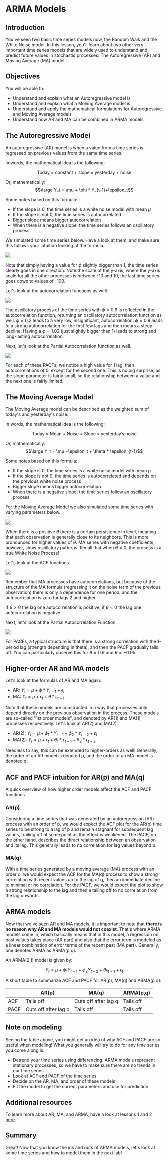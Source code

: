 
# ARMA Models

## Introduction

You've seen two basic time series models now, the Random Walk and the White Noise model. In this lesson, you'll learn about two other very important time series models that are widely used to understand and predict future values in stochastic processes: The Autoregressive (AR) and Moving Average (MA) model.

## Objectives

You will be able to:
- Understand and explain what an Autoregressive model is
- Understand and explain what a Moving Average model is
- Understand and apply the mathematical formulations for Autoregressive and Moving Average models
- Understand how AR and MA can be combined in ARMA models

## The Autoregressive Model

An autoregressive (AR) model is when a value from a time series is regressed on previous values from the same time series.

In words, the mathematical idea is the following:

$$ \text{Today = constant + slope} \times \text{yesterday + noise} $$

Or, mathematically:
$$\large Y_t = \mu + \phi * Y_{t-1}+\epsilon_t$$

Some notes based on this formula:
- If the slope is 0, the time series is a white noise model with mean $\mu$
- If the slope is not 0, the time series is autocorrelated
- Bigger slope means bigger autocorrelation
- When there is a negative slope, the time series follows an oscillatory process

We simulated some time series below. Have a look at them, and make sure this follows your intuition looking at the formula.

![](images/AR_model.png)

Note that simply having a value for $\phi$ slightly bigger than 1, the time series clearly goes in one direction. Note the scale of the y-axis, where the y-axis scale for all the other processes is between -10 and 10, the last time series goes down to values of -100.

Let's look at the autocorrelation functions as well.

![](images/AR_ACF.png)

The oscillatory process of the time series with $\phi=0.9$ is reflected in the autocorrelation function, returning an oscillatory autocorrelation function as well. $\phi=0.2$ leads to a very low, insignificant,  autocorrelation. $\phi=0.8$ leads to a strong autocorrelation for the first few lags and then incurs a steep decline. Having a $\phi=1.02$ (just slightly bigger than 1) leads to strong and long-lasting autocorrelation.


Next, let's look at the Partial Autocorrelation function as well.

![](images/AR_PACF.png)

For each of these PACFs, we notice a high value for 1 lag, then autocorrelations of 0, except for the second one. This is no big surprise, as the slope parameter is fairly small, so the relationship between a value and the next one is fairly limited.

## The  Moving Average Model

The Moving Average model can be described as the weighted sum of today's and yesterday's noise.

In words, the mathematical idea is the following:

$$ \text{Today = Mean + Noise + Slope} \times \text{yesterday's noise} $$

Or, mathematically:
$$\large Y_t = \mu +\epsilon_t + \theta * \epsilon_{t-1}$$

Some notes based on this formula:
- If the slope is 0, the time series is a white noise model with mean $\mu$
- If the slope is not 0, the time series is autocorrelated and depends on the previous white noise process
- Bigger slope means bigger autocorrelation
- When there is a negative slope, the time series follow an oscillatory process

For the Moving Average Model we also simulated some time series with varying parameters below.

![](images/MA_model.png)

When there is a positive $\theta$ there is a certain persistence in level, meaning that each observation is generally close to its neighbors. This is more pronounced for higher values of $\theta$. MA series with negative coefficients, however, show oscillatory patterns. Recall that when $\theta=0$, the process is a true White Noise Process! 

Let's look at the ACF functions.

![](images/MA_ACF.png)

Remember that MA processes have autocorrelations, but because of the structure of the MA formula (regressing it on the noise term of the previous observation) there is only a dependence for one period, and the autocorrelation is zero for lags 2 and higher.

If $\theta >0$ the lag one autocorrelation is positive, if $\theta <0$ the lag one autocorrelation is negative.

Next, let's look at the Partial Autocorrelation Function.

![](images/MA_PACF.png)

For PACFs, a typical structure is that  there is a strong correlation with the 1-period lag (strength depending in theta), and then the PACF gradually tails off. You can particularly observe this for $\theta=0.9$ and $\theta=-0.95$.

## Higher-order AR and MA models

Let's look at the formulas of AR and MA again:

- AR: $Y_t = \mu + \phi * Y_{t-1}+\epsilon_t$
- MA: $Y_t = \mu +\epsilon_t + \theta * \epsilon_{t-1}$

Note that these models are constructed in a way that processes only depend directly on the previous observation in the process. These models are so-called "1st order models", and denoted by AR(1) and MA(1) processes respectively. Let's look at AR(2) and MA(2).

- AR(2): $Y_t = \mu + \phi_1 * Y_{t-1}+\phi_2 * Y_{t-2}+\epsilon_t$
- MA(2): $Y_t = \mu +\epsilon_t + \theta_1 * \epsilon_{t-1}+ \theta_2 * \epsilon_{t-2}$


Needless to say, this can be extended to higher-orders as well! Generally, the order of an AR model is denoted p, and the order of an MA model is denoted q.

## ACF and PACF intuition for AR(p) and MA(q)

A quick overview of how higher order models affect the ACF and PACF functions

### AR(p)

Considering a time series that was generated by an autoregression (AR) process with an order of p, we would expect the ACF plot for the AR(p) time series to be strong to a lag of p and remain stagnant for subsequent lag values, trailing off at some point as the effect is weakened. The PACF, on the other hand, describes the direct relationship between an observation and its lag. This generally leads to no correlation for lag values beyond p.

### MA(q)

With a time series generated by a moving average (MA) process with an order q, we would expect the ACF for the MA(q) process to show a strong correlation with recent values up to the lag of q, then an immediate decline to minimal or no correlation. For the PACF, we would expect the plot to show a strong relationship to the lag and then a tailing off to no correlation from the lag onwards.

## ARMA models

Now that we've seen AR and MA models, it is important to note that **there is no reason why AR and MA models would not coexist**. That's where ARMA models come in, which basically means that in this model, a regression on past values takes place (AR part) and also that the error term is modeled as a linear combination of error terms of the recent past (MA part).
Generally, one denotes ARMA as ARMA(p,q).

An ARMA(2,1) model is given by:


 $$Y_t = \mu + \phi_1 Y_{t-1}+\phi_2 Y_{t-2}+ \theta \epsilon_{t-1}+\epsilon_t$$


A short table to summarize ACF and PACF for AR(p), MA(q) and ARMA(p,q):

| | AR(p)   |   MA(q)  | ARMA(p,q)|
|------|------|------|------|
|   ACF | Tails off   |  Cuts off after lag q |  Tails off   |
|   PACF | Cuts off after lag p  |   Tails off  |  Tails off  |

## Note on modeling

Seeing the table above, you might get an idea of why ACF and PACF are so useful when modeling! What you generally will try to do for any time series you come along is:

- Detrend your time series using differencing. ARMA models represent stationary processes, so we have to make sure there are no trends in our time series
- Look at ACF and PACF of the time series
- Decide on the AR, MA, and order of these models
- Fit the model to get the correct parameters and use for prediction

## Additional resources

To learn more about AR, MA, and ARMA, have a look at lessons 1 and 2 [here](https://onlinecourses.science.psu.edu/stat510/node/41/).

## Summary

Great! Now that you know the ins and outs of ARMA models, let's look at some time series and how to model them in the next lab!
